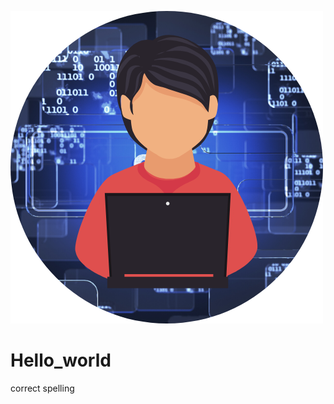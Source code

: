 ![header-img](https://github.com/Anjan50/hello_world/blob/master/header-img.png)
# Hello_world
correct spelling

